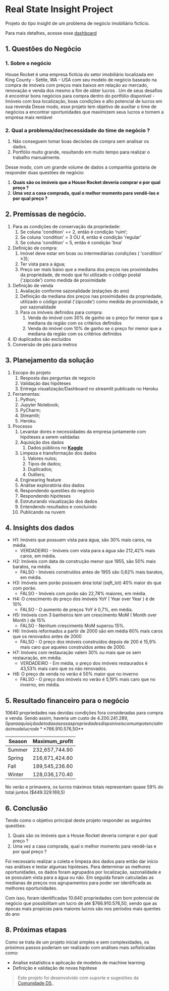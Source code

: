 # Real State Insight Project

Projeto do tipo insight de um problema de negócio imobiliário fictício.

Para mais detalhes, acesse esse [dashboard](https://analytics-hrrs.herokuapp.com/)

## 1. **Questões do Negócio**

### 1. Sobre o negócio
House Rocket é uma empresa fictícia do setor imobiliário localizada em King County - Settle, WA - USA com seu modelo de negócio baseado na compra de imóveis com preços mais baixos em relação ao mercado, renovação e venda dos mesmo a fim de obter lucros . Um de seus desafios é encontrar bons negócios para compra dentro do portfólio disponível - Imóveis com boa localização, boas condições e alto potencial de lucros em sua revenda Desse modo, esse projeto tem objetivo de auxiliar o time de negócios a encontrar oportunidades que maximizem seus lucros e tornem a empresa mais rentável

### 2. Qual a problema/dor/necessidade do time de negócio ?
   1. Não conseguem tomar boas decisões de compra sem analisar os dados.
   2. Portfólio muito grande, resultando em muito tempo para realizar o trabalho manualmente.

Desse modo, com um grande volume de dados a companhia gostaria de responder duas questões de negócio:
   1. **Quais são os imóveis que a House Rocket deveria comprar e por qual preço ?**
   2. **Uma vez a casa comprada, qual o melhor momento para vendê-las e por qual preço ?**

## 2. **Premissas de negócio.**

1. Para as condições de conservação da propriedade:
   1. Se coluna 'condition' =< 2, então é condição ‘ruim’;
   2. Se coluna 'condition' = 3 OU 4, então é condição 'regular’
   3. Se coluna 'condition' = 5, então é condição 'boa’
2. Definição de compra:
   1. Imóvel deve estar em boas ou intermediárias condições ( 'condition' ≥3);
   2. Ter vista para a água;
   3. Preço ser mais baixo que a mediana dos preços nas proximidades da propriedade, de modo que foi utilizado o código postal ('zipcode') como medida de proximidade
3. Definição de venda
   1. Avaliação conforme sazonalidade (estações do ano)
   2. Definição da mediana dos preços nas proximidades da propriedade, utilizado o código postal ('zipcode') como medida de proximidade, e por sazonalidade
   3. Para os imóveis definidos para compra:
      1. Venda do imóvel com 30% de ganho se o preço for menor que a mediana da região com os critérios definidos
      2. Venda do imóvel com 10% de ganho se o preço for menor que a mediana da região com os critérios definidos
4. ID duplicados são excluídos
5. Conversão de pés para metros

## 3. Planejamento da solução

1. Escopo do projeto
   1. Resposta das perguntas de negocio
   2. Validação das hipóteses
   3. Entrega visualização/Dashboard no streamlit publicado no Heroku
2. Ferramentas:
   1. Python;
   2. Jupyter Notebook;
   3. PyCharm;
   4. Streamlit;
   5. Heroku.
3. Processo
   1. Levantar dores e necessidades da empresa juntamente com hipóteses a serem validadas
   2. Aquisição dos dados
      1. Dados públicos no **[Kaggle](https://www.kaggle.com/datasets/harlfoxem/housesalesprediction?resource=download)**
   3. Limpeza e transformação dos dados
      1. Valores nulos;
      2. Tipos de dados;
      3. Duplicados;
      4. Outliers;
   4. Enginearing feature
   5. Análise exploratória dos dados
   6. Respondendo questões do negócio
   7. Respondendo hipóteses
   8. Estruturando visualização dos dados
   9. Entendendo resultados e concluindo
   10. Publicando na nuvem

## 4. Insights dos dados

- H1: Imóveis que possuem vista para água, são 30% mais caros, na média.
  - VERDADEIRO - Imóveis com vista para a água são 212,42% mais caros, em média.
- H2: Imóveis com data de construção menor que 1955, são 50% mais baratos, na média.
  - FALSO - Imóveis construídos antes de 1955 são 0,62% mais baratos, em média.
- H3: Imóveis sem porão possuem área total (sqft_lot) 40% maior do que com porão.
  - FALSO - Imóveis com porão são 22,78% maiores, em média.
- H4: O crescimento do preço dos imóveis YoY ( Year over Year ) é de 10%
  - FALSO - O aumento de preços YoY é 0,7%, em média.
- H5: Imóveis com 3 banheiros tem um crescimento MoM ( Month over Month ) de 15%
  - FALSO - Nenhum crescimento MoM superou 15%.
- H6: Imóveis reformados a partir de 2000 são em média 60% mais caros que os renovados antes de 2000
  - FALSO - O preço dos imóveis construídos depois de 200 é 15,9% mais caro que aqueles construídos antes de 2000.
- H7: Imóveis com restauração valem 30% ou mais que os sem restauração, em média.
  - VERDADEIRO - Em  média, o preço dos imóveis restaurados é 43,53% mais caro que os não renovados.
- H8: O preço de venda no verão é 50% maior que no inverno
  - FALSO - O preço dos imóveis no verão é 5,19% mais caro que no inverno, em média.

## 5. Resultado financeiro para o negócio

10640 propriedades nas devidas condições fora consideradas para compra e venda. Sendo assim, haveria um custo de $4.200.241.289,0 para aquisição de todas as essas propriedades disponíveis com um potencial máximo de lucro de **$766.910.576,50**

| Season | Maximum_profit |
| ------ | -------------- |
| Summer | 232,657,744.90 |
| Spring | 216,671,424.60 |
| Fall   | 189,545,236.60 |
| Winter | 128,036,170.40 |

No verão e primavera, os lucros máximos totais representam quase 59% do total juntos ($449.329.169,5)

## 6. Conclusão

Tendo como o objetivo principal deste projeto responder as seguintes questões:

1. Quais são os imóveis que a House Rocket deveria comprar e por qual preço ?
2. Uma vez a casa comprada, qual o melhor momento para vendê-las e por qual preço ?

Foi necessário realizar a coleta e limpeza dos dados para então dar início nas análises e testar algumas hipóteses. Para determinar as melhores oportunidades, os dados foram agrupados por localização, sazonalidade e se possuíam vista para a água ou não. Em seguida foram calculadas as medianas de preços nos agrupamentos para poder ser identificada as melhores oportunidades.

Com isso, foram identificadas 10.640 propriedades com bom potencial de negócio que possibilitam um lucro de até $766.910.576,50, sendo que as épocas mais propícias para maiores lucros são nos períodos mais quentes do ano

## 8. Próximas etapas

Como se trata de um projeto inicial simples e sem complexidades, os próximos passos poderiam ser realizado com análises mais sofisticadas como:

- Analise estatística e aplicação de modelos de machine learning
- Definição e validação de novas hipótese

> Este projeto foi desenvolvido com suporte e sugestões da [Comunidade DS](https://www.comunidadedatascience.com/)_
